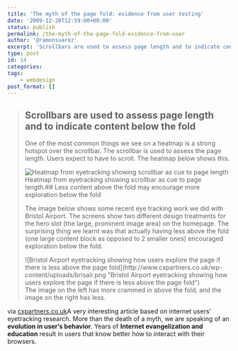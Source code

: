 ```yaml
---
title: 'The myth of the page fold: evidence from user testing'
date: '2009-12-20T12:59:00+00:00'
status: publish
permalink: /the-myth-of-the-page-fold-evidence-from-user
author: '@ramonsuarez'
excerpt: 'Scrollbars are used to assess page length and to indicate content below the fold One of the most common things we see on a heatmap is a strong hotspot over the scrollbar. The scrollbar is used to assess the page length. Users expect to have to scr...'
type: post
id: 14
categories:
tags:
    - webdesign
post_format: []
---
```

> ## Scrollbars are used to assess page length and to indicate content below the fold
> 
> One of the most common things we see on a heatmap is a strong hotspot over the scrollbar. The scrollbar is used to assess the page length. Users expect to have to scroll. The heatmap below shows this.
> 
> ![Heatmap from eyetracking showing scrollbar as cue to page length](http://www.cxpartners.co.uk/wp-content/uploads/scrollbar.png "Heatmap from eyetracking showing scrollbar as cue to page length")  
>  Heatmap from eyetracking showing scrollbar as cue to page length.</div>## Less content above the fold may encourage more exploration below the fold
> 
> The image below shows some recent eye tracking work we did with Bristol Airport. The screens show two different design treatments for the hero slot (the large, prominent image area) on the homepage. The surprising thing we learnt was that actually having less above the fold (one large content block as opposed to 2 smaller ones) encouraged exploration below the fold.
> 
> <div class="fullsize">![Bristol Airport eyetracking showing how users explore the page if there is less above the page fold](http://www.cxpartners.co.uk/wp-content/uploads/brisair.png "Bristol Airport eyetracking showing how users explore the page if there is less above the page fold")</div><div class="fullsize">The image on the left has more crammed in above the fold, and the image on the right has less.</div>

via [cxpartners.co.uk](http://www.cxpartners.co.uk/thoughts/the_myth_of_the_page_fold_evidence_from_user_testing.htm)</div>A very interesting article based on internet users’ eyetracking research. More than the death of a myth, we are speaking of an **evolution in user’s behavior**. Years of **Internet evangelization and education** result in users that know better how to interact with their browsers.

</div>